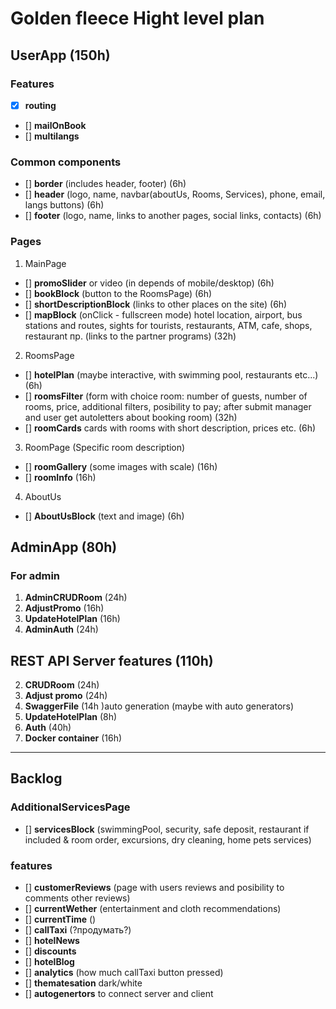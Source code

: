 # Golden fleece Hight level plan

## UserApp (150h)
### Features
* [x] **routing**
* [] **mailOnBook**
* [] **multilangs**

### Common components
* [] **border** (includes header, footer) (6h) 
* [] **header** (logo, name, navbar(aboutUs, Rooms, Services), phone, email, langs buttons) (6h)
* [] **footer** (logo, name, links to another pages, social links, contacts) (6h)

### Pages
1. MainPage
* [] **promoSlider** or video (in depends of mobile/desktop) (6h)
* [] **bookBlock** (button to the RoomsPage) (6h)
* [] **shortDescriptionBlock** (links to other places on the site) (6h)
* [] **mapBlock** (onClick - fullscreen mode) hotel location, airport, bus stations and routes, sights for tourists, restaurants, ATM, cafe, shops, restaurant пр. (links to the partner programs) (32h)

2. RoomsPage 
* [] **hotelPlan** (maybe interactive, with swimming pool, restaurants etc...) (6h)
* [] **roomsFilter** (form with choice room: number of guests, number of rooms, price, additional filters, posibility to pay; after submit manager and user get autoletters about booking room) (32h)
* [] **roomCards** cards with rooms with short description, prices etc. (6h) 

3. RoomPage (Specific room description) 
* [] **roomGallery** (some images with scale) (16h)
* [] **roomInfo** (16h)

4. AboutUs
* [] **AboutUsBlock** (text and image) (6h)

## AdminApp (80h)
### For admin
1. **AdminCRUDRoom** (24h)
2. **AdjustPromo** (16h)
3. **UpdateHotelPlan** (16h)
4. **AdminAuth** (24h)

## REST API Server features (110h)
2. **CRUDRoom** (24h)
1. **Adjust promo** (24h)
5. **SwaggerFile** (14h )auto generation (maybe with auto generators) 
3. **UpdateHotelPlan** (8h)
4. **Auth** (40h)
5. **Docker container** (16h)

---
## Backlog 

### AdditionalServicesPage
* [] **servicesBlock** (swimmingPool, security, safe deposit, restaurant if included & room order, excursions, dry cleaning, home pets services)

### features
* [] **customerReviews** (page with users reviews and posibility to comments other reviews)
* [] **currentWether** (entertainment and cloth recommendations)
* [] **currentTime** ()
* [] **callTaxi** (?продумать?)
* [] **hotelNews**
* [] **discounts**
* [] **hotelBlog**
* [] **analytics** (how much callTaxi button pressed)
* [] **thematesation** dark/white
* [] **autogenertors** to connect server and client
